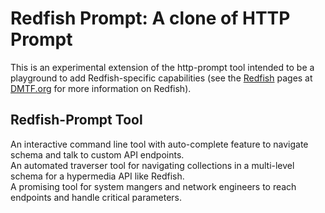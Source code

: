 Redfish Prompt: A clone of HTTP Prompt
======================================

This is an experimental extension of the http-prompt tool intended to be a playground to add Redfish-specific capabilities (see the [Redfish](https://www.dmtf.org/standards/redfish) pages at [DMTF.org](https://www.dmtf.org/) for more information on Redfish).

## Redfish-Prompt Tool

An interactive command line tool with auto-complete feature to navigate schema and talk to custom API endpoints.  
An automated traverser tool for navigating collections in a multi-level schema for a hypermedia API like Redfish.  
A promising tool for system mangers and network engineers to reach endpoints and handle critical parameters. 
